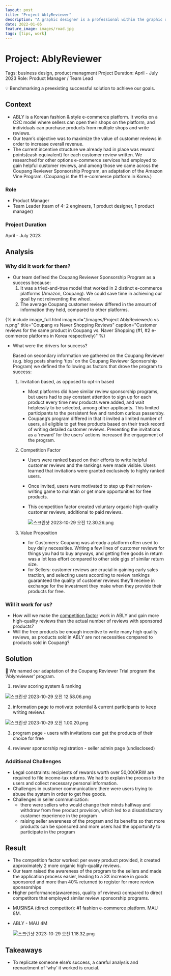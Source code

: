 ```yaml
---
layout: post
title: "Project AblyReviewer"
description: "A graphic designer is a professional within the graphic design and graphic arts industry."
date: 2022-01-05
feature_image: images/road.jpg
tags: [tips, work]
---
```


# Project: AblyReviewer

Tags: business design, product managment
Project Duration: April - July 2023
Role: Product Manager / Team Lead

<aside>
💡 Benchmarking a preexisting successful solution to achieve our goals.

</aside>

<!--more--> 
## Context

- ABLY is a Korean fashion & style e-commerce platform. 
It works on a C2C model where sellers can open their shops on the platform, and individuals can purchase products from multiple shops and write reviews.
- Our team’s objective was to maximize the value of customer reviews in order to increase overall revenue.
- The current incentive structure we already had in place was reward points(cash equivalent) for each customer review written. We researched for other options e-commerce services had employed to gain helpful customer reviews, and among those we came across the Coupang Reviewer Sponsorship Program, an adaptation of the Amazon Vine Program.
(Coupang is the #1 e-commerce platform in Korea.)

### Role

- Product Manager
- Team Leader
(team of 4: 
2 engineers, 
1 product designer, 
1 product manager)

### Project Duration

April - July 2023

## Analysis

### Why did it work for them?

- Our team defined the Coupang Reviewer Sponsorship Program as a success because:
    1. It was a tried-and-true model that worked in 2 distinct e-commerce platforms (Amazon, Coupang). We could save time in achieving our goal by not reinventing the wheel.
    2. The average Coupang customer review differed in the amount of information they held, compared to other platforms.
        
{% include image_full.html imageurl="/images/Project AblyReviewer/c vs n.png" title="Coupang vs Naver Shopping Reviews" caption="Customer reviews for the same product in Coupang vs. Naver Shopping (#1, #2 e-commerce platforms in Korea respectively)" %}
        
- What were the drivers for success?
    
    Based on secondary information we gathered on the Coupang Reviewer (e.g. blog posts sharing ‘tips’ on the Coupang Reviewer Sponsorship Program) we defined the following as factors that drove the program to success: 
    
    1. Invitation based, as opposed to opt-in based
        - Most platforms did have similar review sponsorship programs, but users had to pay constant attention to sign up for each product every time new products were added, and wait helplessly to be selected, among other applicants. This limited participants to the persistent few and random curious passersby.
        - Coupang’s program differed in that it invited a limited number of users, all eligible to get free products based on their track record of writing detailed customer reviews. Presenting the invitations as a ‘reward’ for the users’ actions increased the engagement of the program.
    2. Competition Factor
        - Users were ranked based on their efforts to write helpful customer reviews and the rankings were made visible. Users learned that invitations were granted exclusively to highly ranked users.
        - Once invited, users were motivated to step up their review-writing game to maintain or get more opportunities for free products.
        - This competition factor created voluntary organic high-quality customer reviews, additional to paid reviews.
            
            ![스크린샷 2023-10-29 오전 12.30.26.png](Project%20AblyReviewer%20d3f6908919cb49b095f384e867b778e3/%25E1%2584%2589%25E1%2585%25B3%25E1%2584%258F%25E1%2585%25B3%25E1%2584%2585%25E1%2585%25B5%25E1%2586%25AB%25E1%2584%2589%25E1%2585%25A3%25E1%2586%25BA_2023-10-29_%25E1%2584%258B%25E1%2585%25A9%25E1%2584%258C%25E1%2585%25A5%25E1%2586%25AB_12.30.26.png)
            
    3. Value Proposition
        - for Customers: Coupang was already a platform often used to buy daily necessities. Writing a few lines of customer reviews for things you had to buy anyways, and getting free goods in return was a lot less effort compared to other side gigs of similar return size.
        - for Sellers: customer reviews are crucial in gaining early sales traction, and selecting users according to review rankings guaranteed the quality of customer reviews they’ll receive in exchange for the investment they make when they provide their products for free.

### Will it work for us?

- How will we make the [competition factor](https://www.notion.so/Project-AblyReviewer-d3f6908919cb49b095f384e867b778e3?pvs=21) work in ABLY and gain more high-quality reviews than the actual number of reviews with sponsored products?
- Will the free products be enough incentive to write many high quality reviews, as products sold in ABLY are not necessities compared to products sold in Coupang?

## Solution

<aside>
📎 We named our adaptation of the Coupang Reviewer Trial program the ‘Ablyreviewer’ program.

</aside>

1. review scoring system & ranking

![스크린샷 2023-10-29 오전 12.58.06.png](Project%20AblyReviewer%20d3f6908919cb49b095f384e867b778e3/%25E1%2584%2589%25E1%2585%25B3%25E1%2584%258F%25E1%2585%25B3%25E1%2584%2585%25E1%2585%25B5%25E1%2586%25AB%25E1%2584%2589%25E1%2585%25A3%25E1%2586%25BA_2023-10-29_%25E1%2584%258B%25E1%2585%25A9%25E1%2584%258C%25E1%2585%25A5%25E1%2586%25AB_12.58.06.png)

2. information page to motivate potential & current participants to keep writing reviews 

![스크린샷 2023-10-29 오전 1.00.20.png](Project%20AblyReviewer%20d3f6908919cb49b095f384e867b778e3/%25E1%2584%2589%25E1%2585%25B3%25E1%2584%258F%25E1%2585%25B3%25E1%2584%2585%25E1%2585%25B5%25E1%2586%25AB%25E1%2584%2589%25E1%2585%25A3%25E1%2586%25BA_2023-10-29_%25E1%2584%258B%25E1%2585%25A9%25E1%2584%258C%25E1%2585%25A5%25E1%2586%25AB_1.00.20.png)

3. program page - users with invitations can get the products of their choice for free

4. reviewer sponsorship registration - seller admin page (undisclosed)

### Additional Challenges

- Legal constraints: recipients of rewards worth over 50,000KRW are required to file income-tax returns. We had to explain the process to the users and collect necessary personal information.
- Challenges in customer communication: there were users trying to abuse the system in order to get free goods.
- Challenges in seller communication:
    - there were sellers who would change their minds halfway and withdraw from free product provision, which led to a dissatisfactory customer experience in the program
    - raising seller awareness of the program and its benefits so that more products can be sponsored and more users had the opportunity to participate in the program

## Result

- The competition factor worked: per every product provided, it created approximately 2 more organic high-quality reviews.
- Our team raised the awareness of the program to the sellers and made the application process easier, leading to a 3X increase in goods sponsored and more than 40% returned to register for more review sponsorships
- Higher performance(awareness, quality of reviews) compared to direct competitors that employed similar review sponsorship programs.
* MUSINSA (direct competitor): #1 fashion e-commerce platform. MAU 8M.
* ABLY - MAU 4M
    
    ![스크린샷 2023-10-29 오전 1.18.32.png](Project%20AblyReviewer%20d3f6908919cb49b095f384e867b778e3/%25E1%2584%2589%25E1%2585%25B3%25E1%2584%258F%25E1%2585%25B3%25E1%2584%2585%25E1%2585%25B5%25E1%2586%25AB%25E1%2584%2589%25E1%2585%25A3%25E1%2586%25BA_2023-10-29_%25E1%2584%258B%25E1%2585%25A9%25E1%2584%258C%25E1%2585%25A5%25E1%2586%25AB_1.18.32.png)
    

## Takeaways

- To replicate someone else’s success, a careful analysis and reenactment of ‘why’ it worked is crucial.